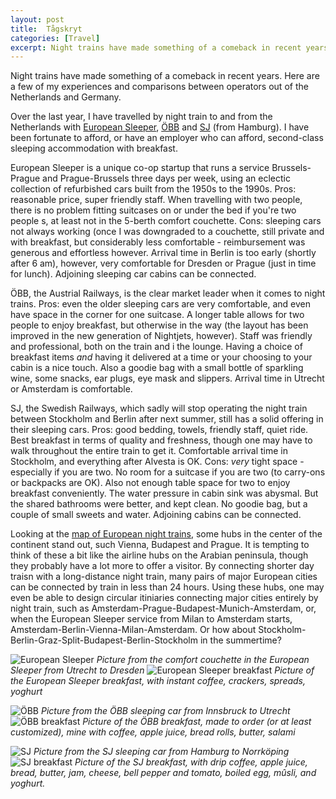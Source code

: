 ```yaml
---
layout: post
title:  Tågskryt
categories: [Travel]
excerpt: Night trains have made something of a comeback in recent years. Here are a few of my experiences and comparisons between operators out of the Netherlands and Germany.
---
```


Night trains have made something of a comeback in recent years. Here are a few of my experiences and comparisons between operators out of the Netherlands and Germany.

Over the last year, I have travelled by night train to and from the Netherlands with [European Sleeper](https://www.europeansleeper.eu/), [ÖBB](https://www.nightjet.com/#/home) and [SJ](https://www.sj.se/allt-om-resan/sj-nattag) (from Hamburg). I have been fortunate to afford, or have an employer who can afford, second-class sleeping accommodation with breakfast.

European Sleeper is a unique co-op startup that runs a service Brussels-Prague and Prague-Brussels three days per week, using an eclectic collection of refurbished cars built from the 1950s to the 1990s. Pros: reasonable price, super friendly staff. When travelling with two people, there is no problem fitting suitcases on or under the bed if you're two people s, at least not in the 5-berth comfort couchette. Cons: sleeping cars not always working (once I was downgraded to a couchette, still private and with breakfast, but considerably less comfortable - reimbursement was generous and effortless however. Arrival time in Berlin is too early (shortly after 6 am), however, very comfortable for Dresden or Prague (just in time for lunch). Adjoining sleeping car cabins can be connected.

ÖBB, the Austrial Railways, is the clear market leader when it comes to night trains. Pros: even the older sleeping cars are very comfortable, and even have space in the corner for one suitcase. A longer table allows for two people to enjoy breakfast, but otherwise in the way (the layout has been improved in the new generation of Nightjets, however). Staff was friendly and professional, both on the train and i the lounge. Having a choice of breakfast items _and_ having it delivered at a time or your choosing to your cabin is a nice touch. Also a goodie bag with a small bottle of sparkling wine, some snacks, ear plugs, eye mask and slippers. Arrival time in Utrecht or Amsterdam is comfortable.

SJ, the Swedish Railways, which sadly will stop operating the night train between Stockholm and Berlin after next summer, still has a solid offering in their sleeping cars. Pros: good bedding, towels, friendly staff, quiet ride. Best breakfast in terms of quality and freshness, though one may have to walk throughout the entire train to get it. Comfortable arrival time in Stockholm, and everything after Alvesta is OK. Cons: _very_ tight space - especially if you are two. No room for a suitcase if you are two (to carry-ons or backpacks are OK). Also not enough table space for two to enjoy breakfast conveniently. The water pressure in cabin sink was abysmal. But the shared bathrooms were better, and kept clean. No goodie bag, but a couple of small sweets and water. Adjoining cabins can be connected.

Looking at the [map of European night trains](https://back-on-track.eu/night-train-map/), some hubs in the center of the continent stand out, such Vienna, Budapest and Prague. It is tempting to think of these a bit like the airline hubs on the Arabian peninsula, though they probably have a lot more to offer a visitor. By connecting shorter day traisn with a long-distance night train, many pairs of major European cities can be connected by train in less than 24 hours. Using these hubs, one may even be able to design circular itiniaries connecting major cities entirely by night train, such as Amsterdam-Prague-Budapest-Munich-Amsterdam, or, when the European Sleeper service from Milan to Amsterdam starts, Amsterdam-Berlin-Vienna-Milan-Amsterdam. Or how about Stockholm-Berlin-Graz-Split-Budapest-Berlin-Stockholm in the summertime?

![European Sleeper]({{magnuspalmblad.github.io}}/assets/European_Sleeper.jpg)
*Picture from the comfort couchette in the European Sleeper from Utrecht to Dresden*
![European Sleeper breakfast]({{magnuspalmblad.github.io}}/assets/European_Sleeper_breakfast.jpg)
*Picture of the European Sleeper breakfast, with instant coffee, crackers, spreads, yoghurt*

![ÖBB]({{magnuspalmblad.github.io}}/assets/OBB.jpg)
*Picture from the ÖBB sleeping car from Innsbruck to Utrecht*
![ÖBB breakfast]({{magnuspalmblad.github.io}}/assets/OBB_breakfast.jpg)
*Picture of the ÖBB breakfast, made to order (or at least customized), mine with coffee, apple juice, bread rolls, butter, salami*

![SJ]({{magnuspalmblad.github.io}}/assets/SJ.jpg)
*Picture from the SJ sleeping car from Hamburg to Norrköping*
![SJ breakfast]({{magnuspalmblad.github.io}}/assets/SJ_breakfast.jpg)
*Picture of the SJ breakfast, with drip coffee, apple juice, bread, butter, jam, cheese, bell pepper and tomato, boiled egg, mûsli, and yoghurt.*

&nbsp;
&nbsp;
&nbsp;
